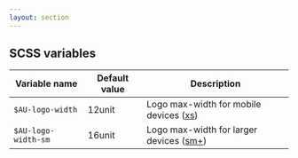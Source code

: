 ```yaml
---
layout: section
---
```


## SCSS variables

| Variable name       | Default value  | Description
|---------------------|----------------|------------
| `$AU-logo-width`    | 12unit         | Logo max-width for mobile devices ([xs](https://github.com/designsystemau/design-system-components/blob/master/packages/core/src/sass/_globals.scss#L689))
| `$AU-logo-width-sm` | 16unit         | Logo max-width for larger devices ([sm+](https://github.com/designsystemau/design-system-components/blob/master/packages/core/src/sass/_globals.scss#L689))
